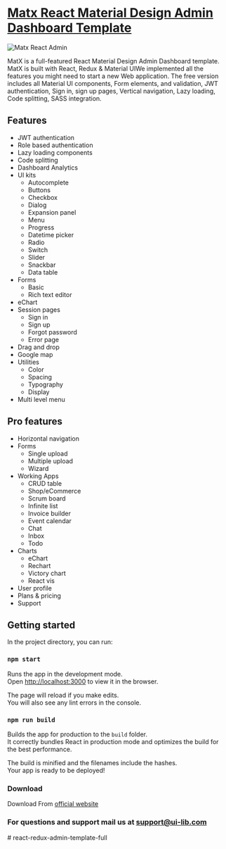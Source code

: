 <h1><a href="https://ui-lib.com/downloads/matx-react-dashboard/">Matx React Material Design Admin Dashboard Template</a></h1>

<img alt="Matx React Admin" src="https://ui-lib.com/wp-content/uploads/edd/2020/01/marx-react.png" />


<p>MatX is a full-featured React Material Design Admin Dashboard template. MatX is built with React, Redux & Material UIWe implemented all the features you might need to start a new Web application. The free version includes all Material UI components, Form elements, and validation, JWT authentication, Sign in, sign up pages,  Vertical navigation, Lazy loading, Code splitting, SASS integration.</p>

<h2>Features</h2>
<ul>
  <li>JWT authentication</li>
  <li>Role based authentication</li>
  <li>Lazy loading components</li>
  <li>Code splitting</li>
  <li>Dashboard Analytics</li>
  <li>UI kits
    <ul>
      <li>Autocomplete</li>
      <li>Buttons</li>
      <li>Checkbox</li>
      <li>Dialog</li>
      <li>Expansion panel</li>
      <li>Menu</li>
      <li>Progress</li>
      <li>Datetime picker</li>
      <li>Radio</li>
      <li>Switch</li>
      <li>Slider</li>
      <li>Snackbar</li>
      <li>Data table</li>
    </ul>
  </li>
  <li>Forms
    <ul>
      <li>Basic</li>
      <li>Rich text editor</li>
    </ul>
  </li>
  <li>eChart</li>
  <li>Session pages
    <ul>
      <li>Sign in</li>
      <li>Sign up</li>
      <li>Forgot password</li>
      <li>Error page</li>
    </ul>
  </li>
  <li>Drag and drop</li>
  <li>Google map</li>
  <li>Utilities
    <ul>
      <li>Color</li>
      <li>Spacing</li>
      <li>Typography</li>
      <li>Display</li>
    </ul>
  </li>
  <li>Multi level menu</li>
</ul>

<h2>Pro features</h2>
<ul>
  <li>Horizontal navigation</li>
  <li>Forms
    <ul>
      <li>Single upload</li>
      <li>Multiple upload</li>
      <li>Wizard</li>
    </ul>
  </li>
  <li>Working Apps
    <ul>
      <li>CRUD table</li>
      <li>Shop/eCommerce</li>
      <li>Scrum board</li>
      <li>Infinite list</li>
      <li>Invoice builder</li>
      <li>Event calendar</li>
      <li>Chat</li>
      <li>Inbox</li>
      <li>Todo</li>
    </ul>
  </li>
  <li>Charts
    <ul>
      <li>eChart</li>
      <li>Rechart</li>
      <li>Victory chart</li>
      <li>React vis</li>
    </ul>
  </li>
 

  <li>User profile</li>
  <li>Plans & pricing</li>
  <li>Support</li>
</ul>

<h2 id="availablescripts">Getting started</h2>

<p>In the project directory, you can run:</p>

<h3 id="npmstart"><code>npm start</code></h3>

<p>Runs the app in the development mode.<br>
Open <a href="http://localhost:3000">http://localhost:3000</a> to view it in the browser.</p>

<p>The page will reload if you make edits.<br>
You will also see any lint errors in the console.</p>

<h3 id="npmrunbuild"><code>npm run build</code></h3>

<p>Builds the app for production to the <code>build</code> folder.<br>
It correctly bundles React in production mode and optimizes the build for the best performance.</p>

<p>The build is minified and the filenames include the hashes.<br>
Your app is ready to be deployed!</p>

<h3>Download</h3>
Download From <a href="https://ui-lib.com/downloads/matx-react-dashboard/">official website</a>

<h3>For questions and support mail us at <a href="mailto:support@ui-lib.com">support@ui-lib.com</a></h3># react-redux-admin-template-full

